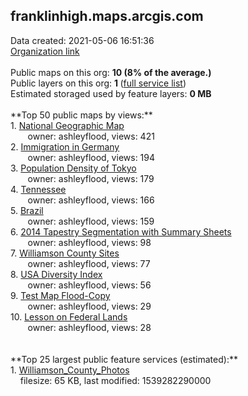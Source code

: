 <h2>franklinhigh.maps.arcgis.com</h2> Data created: 2021-05-06 16:51:36 <br /><a target='new' href='https://franklinhigh.maps.arcgis.com'>Organization link</a><br /><br />Public maps on this org: <b>10 (8% of the average.)</b><br />Public layers on this org: <b>1 </b>(<a target='new' href='https://services.arcgis.com/Kh5N5egO5VYMdTJO/ArcGIS/rest/services'>full service list</a>)<br />Estimated storaged used by feature layers: <b>0 MB</b><br /><br />**Top 50 public maps by views:**<br />  1. <a target='new' href='https://www.arcgis.com/home/item.html?id=da819f8b61b4456ca0e7572e7e5a18f8'>National Geographic Map</a> <br />  &nbsp;&nbsp;&nbsp;&nbsp; &nbsp;&nbsp;owner: ashleyflood, views: 421<br />  2. <a target='new' href='https://www.arcgis.com/home/item.html?id=a4a3f854c8e440ce94d78f6c1d368982'>Immigration in Germany</a> <br />  &nbsp;&nbsp;&nbsp;&nbsp; &nbsp;&nbsp;owner: ashleyflood, views: 194<br />  3. <a target='new' href='https://www.arcgis.com/home/item.html?id=a7be61bb725f466cb55e4dab59814b3d'>Population Density of Tokyo</a> <br />  &nbsp;&nbsp;&nbsp;&nbsp; &nbsp;&nbsp;owner: ashleyflood, views: 179<br />  4. <a target='new' href='https://www.arcgis.com/home/item.html?id=90c2d998e8e14d86aedad98b7cdda0b1'>Tennessee</a> <br />  &nbsp;&nbsp;&nbsp;&nbsp; &nbsp;&nbsp;owner: ashleyflood, views: 166<br />  5. <a target='new' href='https://www.arcgis.com/home/item.html?id=25eedbb7805446f7999857305a4f12fd'>Brazil</a> <br />  &nbsp;&nbsp;&nbsp;&nbsp; &nbsp;&nbsp;owner: ashleyflood, views: 159<br />  6. <a target='new' href='https://www.arcgis.com/home/item.html?id=ccb91a72b3064f02a7c39119322be303'>2014 Tapestry Segmentation with Summary Sheets</a> <br />  &nbsp;&nbsp;&nbsp;&nbsp; &nbsp;&nbsp;owner: ashleyflood, views: 98<br />  7. <a target='new' href='https://www.arcgis.com/home/item.html?id=b4a067c288394a6f8d6cb20dc6861d33'>Williamson County Sites</a> <br />  &nbsp;&nbsp;&nbsp;&nbsp; &nbsp;&nbsp;owner: ashleyflood, views: 77<br />  8. <a target='new' href='https://www.arcgis.com/home/item.html?id=612a6bc95c0b4c809100f847f7bedacb'>USA Diversity Index</a> <br />  &nbsp;&nbsp;&nbsp;&nbsp; &nbsp;&nbsp;owner: ashleyflood, views: 56<br />  9. <a target='new' href='https://www.arcgis.com/home/item.html?id=587fafd7d4a740879e56fbb711c4b3d8'>Test Map Flood-Copy</a> <br />  &nbsp;&nbsp;&nbsp;&nbsp; &nbsp;&nbsp;owner: ashleyflood, views: 29<br />  10. <a target='new' href='https://www.arcgis.com/home/item.html?id=2ece8e6884f0473ab9ae10a035cd7222'>Lesson on Federal Lands</a> <br />  &nbsp;&nbsp;&nbsp;&nbsp; &nbsp;&nbsp;owner: ashleyflood, views: 28<br /><br /><br />**Top 25 largest public feature services (estimated):**<br /> 1. <a target='new' href='https://www.arcgis.com/home/item.html?id=7537b4344e82400aad7692b55fe8a6ec'>Williamson_County_Photos</a><br /> &nbsp;&nbsp;&nbsp;&nbsp;filesize: 65 KB, last modified: 1539282290000<br />
